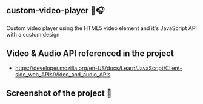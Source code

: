 ## custom-video-player 🤘🎧
Custom video player using the HTML5 video element and it's JavaScript API with a custom design

## Video & Audio API referenced in the project
* https://developer.mozilla.org/en-US/docs/Learn/JavaScript/Client-side_web_APIs/Video_and_audio_APIs

## Screenshot of the project 💽
